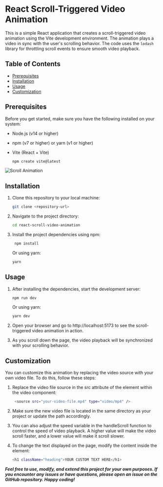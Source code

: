 # React Scroll-Triggered Video Animation

This is a simple React application that creates a scroll-triggered video animation using the Vite development environment. The animation plays a video in sync with the user's scrolling behavior. The code uses the `lodash` library for throttling scroll events to ensure smooth video playback.

## Table of Contents

- [Prerequisites](#prerequisites)
- [Installation](#installation)
- [Usage](#usage)
- [Customization](#customization)

## Prerequisites

Before you get started, make sure you have the following installed on your system:

- Node.js (v14 or higher)
- npm (v7 or higher) or yarn (v1 or higher)
- Vite (React + Vite)

  ```bash
  npm create vite@latest
  ```

![Scroll Animation](public/image_animation_design.gif)

## Installation

1. Clone this repository to your local machine:

   ```bash
   git clone <repository-url>
   ```

2. Navigate to the project directory:

   ```bash
   cd react-scroll-video-animation
   ```

3. Install the project dependencies using npm:

   ```bash
    npm install
   ```

   Or using yarn:

   ```bash
   yarn
   ```

## Usage

1. After installing the dependencies, start the development server:

   ```bash
   npm run dev
   ```

   Or using yarn:

   ```bash
   yarn dev
   ```

2. Open your browser and go to http://localhost:5173 to see the scroll-triggered video animation in action.

3. As you scroll down the page, the video playback will be synchronized with your scrolling behavior.

## Customization

You can customize this animation by replacing the video source with your own video file. To do this, follow these steps:

1. Replace the video file source in the src attribute of the <source> element within the video component:

   ```bash
    <source src="your-video-file.mp4" type="video/mp4" />
   ```

2. Make sure the new video file is located in the same directory as your project or update the path accordingly.

3. You can also adjust the speed variable in the handleScroll function to control the speed of video playback. A higher value will make the video scroll faster, and a lower value will make it scroll slower.

4. To change the text displayed on the page, modify the content inside the element:

   ```bash
   <h1 className="heading">YOUR CUSTOM TEXT HERE</h1>
   ```

**_Feel free to use, modify, and extend this project for your own purposes. If you encounter any issues or have questions, please open an issue on the GitHub repository. Happy coding!_**
